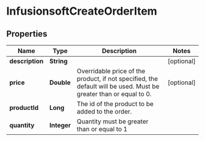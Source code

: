 
# InfusionsoftCreateOrderItem

## Properties
Name | Type | Description | Notes
------------ | ------------- | ------------- | -------------
**description** | **String** |  |  [optional]
**price** | **Double** | Overridable price of the product, if not specified, the default will be used. Must be greater than or equal to 0. |  [optional]
**productId** | **Long** | The id of the product to be added to the order. | 
**quantity** | **Integer** | Quantity must be greater than or equal to 1 | 



